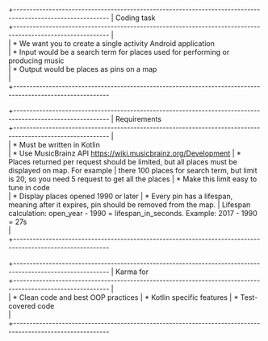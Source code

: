 +-----------------------------------------------------------------------------------------------------------
|                                               Coding task                                                     
+-----------------------------------------------------------------------------------------------------------
|                                                                                                           
| * We want you to create a single activity Android application    
| * Input would be a search term for places used for performing or producing music  
| * Output would be places as pins on a map                          
|                                                                                                           
+-----------------------------------------------------------------------------------------------------------

+-----------------------------------------------------------------------------------------------------------
|                                               Requirements                                                     
+-----------------------------------------------------------------------------------------------------------
|                                                                                                           
| * Must be written in Kotlin   
| * Use MusicBrainz API https://wiki.musicbrainz.org/Development
| * Places returned per request should be limited, but all places must be displayed on map. For example 
|   there 100 places for search term, but limit is 20, so you need 5 request to get all the places 
| * Make this limit easy to tune in code    
| * Display places opened 1990 or later 
| * Every pin has a lifespan, meaning after it expires, pin should be removed from the map. 
|   Lifespan calculation: open_year - 1990 = lifespan_in_seconds. Example: 2017 - 1990 = 27s                            
|                                                                                                           
+-----------------------------------------------------------------------------------------------------------

+-----------------------------------------------------------------------------------------------------------
|                                                Karma for                                                     
+-----------------------------------------------------------------------------------------------------------
|                                                                                                           
| * Clean code and best OOP practices
| * Kotlin specific features 
| * Test-covered code                       
|                                                                                                           
+-----------------------------------------------------------------------------------------------------------